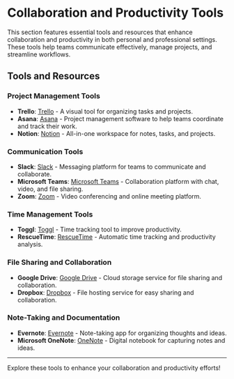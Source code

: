 # Collaboration and Productivity Tools

This section features essential tools and resources that enhance collaboration and productivity in both personal and professional settings. These tools help teams communicate effectively, manage projects, and streamline workflows.

## Tools and Resources

### Project Management Tools
- **Trello**: [Trello](https://trello.com) - A visual tool for organizing tasks and projects.
- **Asana**: [Asana](https://asana.com) - Project management software to help teams coordinate and track their work.
- **Notion**: [Notion](https://www.notion.so) - All-in-one workspace for notes, tasks, and projects.

### Communication Tools
- **Slack**: [Slack](https://slack.com) - Messaging platform for teams to communicate and collaborate.
- **Microsoft Teams**: [Microsoft Teams](https://www.microsoft.com/en-us/microsoft-teams/group-chat-software) - Collaboration platform with chat, video, and file sharing.
- **Zoom**: [Zoom](https://zoom.us) - Video conferencing and online meeting platform.

### Time Management Tools
- **Toggl**: [Toggl](https://toggl.com) - Time tracking tool to improve productivity.
- **RescueTime**: [RescueTime](https://www.rescuetime.com) - Automatic time tracking and productivity analysis.

### File Sharing and Collaboration
- **Google Drive**: [Google Drive](https://drive.google.com) - Cloud storage service for file sharing and collaboration.
- **Dropbox**: [Dropbox](https://www.dropbox.com) - File hosting service for easy sharing and collaboration.

### Note-Taking and Documentation
- **Evernote**: [Evernote](https://evernote.com) - Note-taking app for organizing thoughts and ideas.
- **Microsoft OneNote**: [OneNote](https://www.onenote.com) - Digital notebook for capturing notes and ideas.

---

Explore these tools to enhance your collaboration and productivity efforts!
